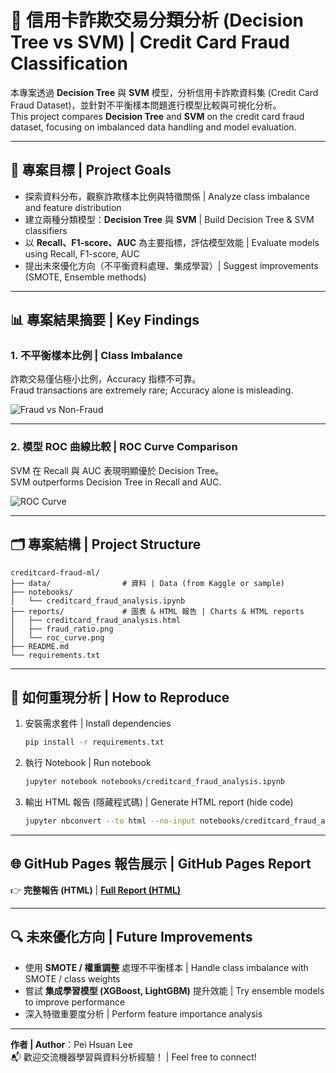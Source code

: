 
# 🏦 信用卡詐欺交易分類分析 (Decision Tree vs SVM) | Credit Card Fraud Classification

本專案透過 **Decision Tree** 與 **SVM** 模型，分析信用卡詐欺資料集 (Credit Card Fraud Dataset)，並針對不平衡樣本問題進行模型比較與可視化分析。  
This project compares **Decision Tree** and **SVM** on the credit card fraud dataset, focusing on imbalanced data handling and model evaluation.

---

## 📌 專案目標 | Project Goals
- 探索資料分布，觀察詐欺樣本比例與特徵關係 | Analyze class imbalance and feature distribution  
- 建立兩種分類模型：**Decision Tree** 與 **SVM** | Build Decision Tree & SVM classifiers  
- 以 **Recall、F1-score、AUC** 為主要指標，評估模型效能 | Evaluate models using Recall, F1-score, AUC  
- 提出未來優化方向（不平衡資料處理、集成學習）| Suggest improvements (SMOTE, Ensemble methods)

---

## 📊 專案結果摘要 | Key Findings

### 1. 不平衡樣本比例 | Class Imbalance
詐欺交易僅佔極小比例，Accuracy 指標不可靠。  
Fraud transactions are extremely rare; Accuracy alone is misleading.

![Fraud vs Non-Fraud](reports/fraud_ratio.png)

---

### 2. 模型 ROC 曲線比較 | ROC Curve Comparison
SVM 在 Recall 與 AUC 表現明顯優於 Decision Tree。  
SVM outperforms Decision Tree in Recall and AUC.

![ROC Curve](reports/roc_curve.png)

---

## 🗂 專案結構 | Project Structure

```
creditcard-fraud-ml/
├── data/                # 資料 | Data (from Kaggle or sample)
├── notebooks/
│   └── creditcard_fraud_analysis.ipynb
├── reports/             # 圖表 & HTML 報告 | Charts & HTML reports
│   ├── creditcard_fraud_analysis.html
│   ├── fraud_ratio.png
│   └── roc_curve.png
├── README.md
└── requirements.txt
```

---

## 🚀 如何重現分析 | How to Reproduce

1. 安裝需求套件 | Install dependencies
   ```bash
   pip install -r requirements.txt
   ```

2. 執行 Notebook | Run notebook
   ```bash
   jupyter notebook notebooks/creditcard_fraud_analysis.ipynb
   ```

3. 輸出 HTML 報告 (隱藏程式碼) | Generate HTML report (hide code)
   ```bash
   jupyter nbconvert --to html --no-input notebooks/creditcard_fraud_analysis.ipynb --output reports/creditcard_fraud_analysis.html
   ```

---

## 🌐 GitHub Pages 報告展示 | GitHub Pages Report

👉 **完整報告 (HTML)** | [**Full Report (HTML)**](https://<你的GitHub帳號>.github.io/creditcard-fraud-ml/reports/creditcard_fraud_analysis.html)

---

## 🔍 未來優化方向 | Future Improvements

- 使用 **SMOTE / 權重調整** 處理不平衡樣本 | Handle class imbalance with SMOTE / class weights  
- 嘗試 **集成學習模型 (XGBoost, LightGBM)** 提升效能 | Try ensemble models to improve performance  
- 深入特徵重要度分析 | Perform feature importance analysis

---

**作者 | Author**：Pei Hsuan Lee  
📬 歡迎交流機器學習與資料分析經驗！ | Feel free to connect!
